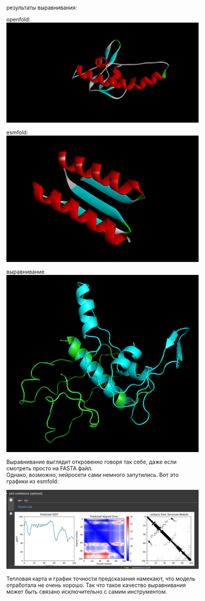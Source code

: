 результаты выравнивания:  


openfold:  
![openfold](./openfold.png)

esmfold:  
![esmfold](./esmfold.png)

выравнивание  
![al](./aligment.png)

Выравнивание выглядит откровенно говоря так себе, даже если смотреть просто на FASTA файл.  
Однако, возможно, нейросети сами немного запутились. Вот это графики из esmfold:  

![graphs](./graphs.png)

Тепловая карта и график точности предсказания намекают, что модель отработала не очень хорошо. Так что 
такое качество выравнивания может быть связано исключительно с самим инструментом.
